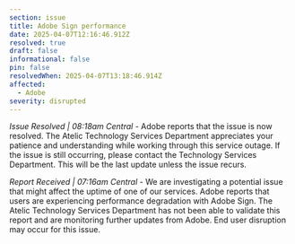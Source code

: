 ```yaml
---
section: issue
title: Adobe Sign performance
date: 2025-04-07T12:16:46.912Z
resolved: true
draft: false
informational: false
pin: false
resolvedWhen: 2025-04-07T13:18:46.914Z
affected:
  - Adobe
severity: disrupted
---
```

*Issue Resolved | 08:18am Central* - Adobe reports that the issue is now resolved. The Atelic Technology Services Department appreciates your patience and understanding while working through this service outage. If the issue is still occurring, please contact the Technology Services Department. This will be the last update unless the issue recurs.

*Report Received | 07:16am Central* - We are investigating a potential issue that might affect the uptime of one of our services. Adobe reports that users are experiencing performance degradation with Adobe Sign. The Atelic Technology Services Department has not been able to validate this report and are monitoring further updates from Adobe. End user disruption may occur for this issue.